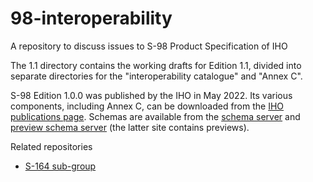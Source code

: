 # 98-interoperability
 A repository to discuss issues to S-98 Product Specification of IHO

 The 1.1 directory contains the working drafts for Edition 1.1, divided into separate directories for the "interoperability catalogue" and "Annex C".

 S-98 Edition 1.0.0 was published by the IHO in May 2022. Its various components, including Annex C, can be downloaded from the [IHO publications page](https://iho.int/en/standards-and-specifications). Schemas are available from the [schema server](https://schemas.s100dev.net) and [preview schema server](https://staging.s100dev.net) (the latter site contains previews).
 
 Related repositories
 - [S-164 sub-group](https://github.com/iho-ohi/S-164-Sub-Group)
